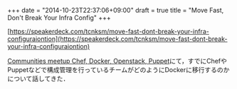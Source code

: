 +++
date = "2014-10-23T22:37:06+09:00"
draft = true
title = "Move Fast, Don't Break Your Infra Config"
+++

<script async class="speakerdeck-embed" data-id="d41b1da03cb60132416d66b4fd40d322" data-ratio="1.77777777777778" src="http://speakerdeck.com/assets/embed.js"></script>

[https://speakerdeck.com/tcnksm/move-fast-dont-break-your-infra-configuraiontion](https://speakerdeck.com/tcnksm/move-fast-dont-break-your-infra-configuraiontion)

[Communities meetup Chef, Docker, Openstack, Puppet](http://eventregist.com/e/ChefDockerOpenStack)にて，すでにChefやPuppetなどで構成管理を行っているチームがどのようにDockerに移行するのかについて話してきた．
